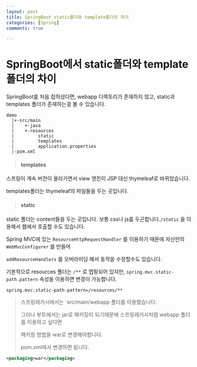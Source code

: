 ```yaml
---
layout: post
title: SpringBoot static폴더와 template폴더의 차이
categories: [Spring]
comments: true

---
```

# SpringBoot에서 static폴더와 template폴더의 차이 

SpringBoot를 처음 접하셨다면, webapp 디렉토리가 존재하지 않고, static과 templates 폴더가 존재하는걸 볼 수 있습니다.

```
demo
  |+-src/main
  |    +-java
  |    +-resources
  |         static
  |         templates
  |         application.properties
  |-pom.xml
```

> #### templates

스프링이 계속 버전이 올라가면서 view 엔진이 JSP 대신 thymeleaf로 바뀌었습니다. 

templates폴더는 thymeleaf의 파일들을 두는 곳입니다. 

> #### static

static 폴더는 content들을 두는 곳입니다. 보통 css나 js를 두곤합니다.`/static` 을 이용해서 웹에서 호출할 수도 있습니다.

Spring MVC에 있는 `ResourceHttpRequestHandler` 를 이용하기 때문에 자신만의 `WebMvcConfigurer` 를 만들어

`addResourceHandlers` 를 오버라이딩 해서 동작을 수정할수도 있습니다.

기본적으로 resources 폴더는 `/**` 로 맵핑되어 있지만, `spring.mvc.static-path.pattern` 속성을 이용하면 변경이 가능합니다.

```properties
spring.mvc.static-path-pattern=/resources/**
```

> 스프링레거시에서는 `src/main/webapp 폴더를 이용했습니다.
>
> 그러나 부트에서는 jar로 패키징이 되기때문에 스프링레거시처럼 webapp 폴더를 이용하고 싶다면 
>
> 패키징 방법을 war로 변경해야합니다.
>
> pom.xml에서 변경하면 됩니다.

```xml
<packaging>war</packaging>
```

